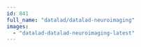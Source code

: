 ```yaml
---
id: 841
full_name: "datalad/datalad-neuroimaging"
images: 
  - "datalad-datalad-neuroimaging-latest"
---
```

